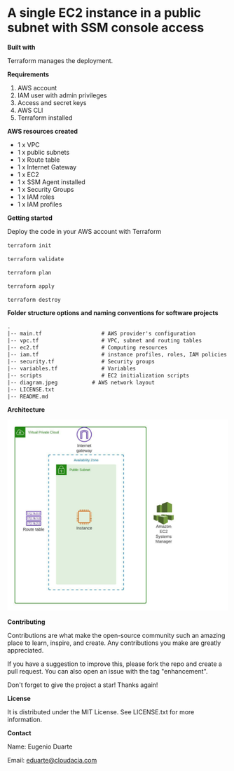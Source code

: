 # A single EC2 instance in a public subnet with SSM console access

**Built with**

Terraform manages the deployment.

**Requirements**

1. AWS account
2. IAM user with admin privileges
3. Access and secret keys
4. AWS CLI
5. Terraform installed

**AWS resources created**

* 1 x VPC
* 1 x public subnets
* 1 x Route table
* 1 x Internet Gateway
* 1 x EC2
* 1 x SSM Agent installed
* 1 x Security Groups
* 1 x IAM roles
* 1 x IAM profiles

**Getting started**

Deploy the code in your AWS account with Terraform

`terraform init`

`terraform validate`

`terraform plan`

`terraform apply`

`terraform destroy`


**Folder structure options and naming conventions for software projects**
```
.
|-- main.tf                   # AWS provider's configuration
|-- vpc.tf                    # VPC, subnet and routing tables
|-- ec2.tf                    # Computing resources
|-- iam.tf                    # instance profiles, roles, IAM policies
|-- security.tf               # Security groups
|-- variables.tf              # Variables
|-- scripts                   # EC2 initialization scripts
|-- diagram.jpeg           # AWS network layout
|-- LICENSE.txt
|-- README.md
```

**Architecture**

![Screenshot](diagram.jpeg)

**Contributing**

Contributions are what make the open-source community such an amazing place to learn, inspire, and create. Any contributions you make are greatly appreciated.

If you have a suggestion to improve this, please fork the repo and create a pull request. You can also open an issue with the tag "enhancement".

Don't forget to give the project a star! Thanks again!

**License**

It is distributed under the MIT License. See LICENSE.txt for more information.

**Contact**

Name: Eugenio Duarte

Email: eduarte@cloudacia.com
